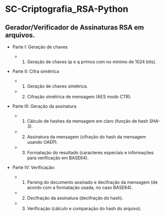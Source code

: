 # SC-Criptografia_RSA-Python
## Gerador/Verificador de Assinaturas RSA em arquivos.

* Parte I: Geração de chaves
	- 1. Geração de chaves (p e q primos com no mínimo de 1024 bits).

* Parte II: Cifra simétrica
	- 1. Geração de chaves simétrica.
	- 2. Cifração simétrica de mensagem (AES modo CTR).

* Parte III: Geração da assinatura
	- 1. Cálculo de hashes da mensagem em claro (função de hash SHA-3).
	- 2. Assinatura da mensagem (cifração do hash da mensagem usando OAEP).
	- 3. Formatação do resultado (caracteres especiais e informações para verificação em BASE64).

* Parte IV: Verificação:
	- 1. Parsing do documento assinado e decifração da mensagem (de acordo com a formatação usada, no caso BASE64).
	- 2. Decifração da assinatura (decifração do hash).
	- 3. Verificação (cálculo e comparação do hash do arquivo).
